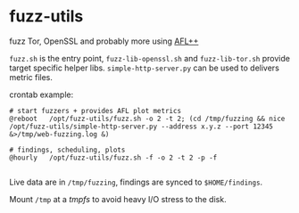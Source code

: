 # fuzz-utils
fuzz Tor, OpenSSL and probably more using [AFL++](https://github.com/AFLplusplus/AFLplusplus/)

`fuzz.sh` is the entry point, `fuzz-lib-openssl.sh` and `fuzz-lib-tor.sh` provide target specific helper libs.
`simple-http-server.py` can be used to delivers metric files.

crontab example:

```
# start fuzzers + provides AFL plot metrics
@reboot   /opt/fuzz-utils/fuzz.sh -o 2 -t 2; (cd /tmp/fuzzing && nice /opt/fuzz-utils/simple-http-server.py --address x.y.z --port 12345 &>/tmp/web-fuzzing.log &)

# findings, scheduling, plots
@hourly   /opt/fuzz-utils/fuzz.sh -f -o 2 -t 2 -p -f


```
Live data are in `/tmp/fuzzing`, findings are synced to `$HOME/findings`.

Mount `/tmp` at a *tmpfs* to avoid heavy I/O stress to the disk.

